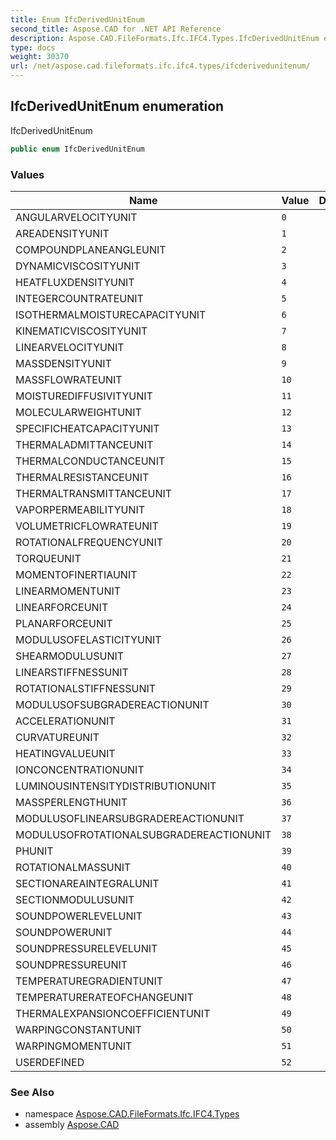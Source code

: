 ```yaml
---
title: Enum IfcDerivedUnitEnum
second_title: Aspose.CAD for .NET API Reference
description: Aspose.CAD.FileFormats.Ifc.IFC4.Types.IfcDerivedUnitEnum enum. IfcDerivedUnitEnum
type: docs
weight: 30370
url: /net/aspose.cad.fileformats.ifc.ifc4.types/ifcderivedunitenum/
---
```

## IfcDerivedUnitEnum enumeration

IfcDerivedUnitEnum

```csharp
public enum IfcDerivedUnitEnum
```

### Values

| Name | Value | Description |
| --- | --- | --- |
| ANGULARVELOCITYUNIT | `0` |  |
| AREADENSITYUNIT | `1` |  |
| COMPOUNDPLANEANGLEUNIT | `2` |  |
| DYNAMICVISCOSITYUNIT | `3` |  |
| HEATFLUXDENSITYUNIT | `4` |  |
| INTEGERCOUNTRATEUNIT | `5` |  |
| ISOTHERMALMOISTURECAPACITYUNIT | `6` |  |
| KINEMATICVISCOSITYUNIT | `7` |  |
| LINEARVELOCITYUNIT | `8` |  |
| MASSDENSITYUNIT | `9` |  |
| MASSFLOWRATEUNIT | `10` |  |
| MOISTUREDIFFUSIVITYUNIT | `11` |  |
| MOLECULARWEIGHTUNIT | `12` |  |
| SPECIFICHEATCAPACITYUNIT | `13` |  |
| THERMALADMITTANCEUNIT | `14` |  |
| THERMALCONDUCTANCEUNIT | `15` |  |
| THERMALRESISTANCEUNIT | `16` |  |
| THERMALTRANSMITTANCEUNIT | `17` |  |
| VAPORPERMEABILITYUNIT | `18` |  |
| VOLUMETRICFLOWRATEUNIT | `19` |  |
| ROTATIONALFREQUENCYUNIT | `20` |  |
| TORQUEUNIT | `21` |  |
| MOMENTOFINERTIAUNIT | `22` |  |
| LINEARMOMENTUNIT | `23` |  |
| LINEARFORCEUNIT | `24` |  |
| PLANARFORCEUNIT | `25` |  |
| MODULUSOFELASTICITYUNIT | `26` |  |
| SHEARMODULUSUNIT | `27` |  |
| LINEARSTIFFNESSUNIT | `28` |  |
| ROTATIONALSTIFFNESSUNIT | `29` |  |
| MODULUSOFSUBGRADEREACTIONUNIT | `30` |  |
| ACCELERATIONUNIT | `31` |  |
| CURVATUREUNIT | `32` |  |
| HEATINGVALUEUNIT | `33` |  |
| IONCONCENTRATIONUNIT | `34` |  |
| LUMINOUSINTENSITYDISTRIBUTIONUNIT | `35` |  |
| MASSPERLENGTHUNIT | `36` |  |
| MODULUSOFLINEARSUBGRADEREACTIONUNIT | `37` |  |
| MODULUSOFROTATIONALSUBGRADEREACTIONUNIT | `38` |  |
| PHUNIT | `39` |  |
| ROTATIONALMASSUNIT | `40` |  |
| SECTIONAREAINTEGRALUNIT | `41` |  |
| SECTIONMODULUSUNIT | `42` |  |
| SOUNDPOWERLEVELUNIT | `43` |  |
| SOUNDPOWERUNIT | `44` |  |
| SOUNDPRESSURELEVELUNIT | `45` |  |
| SOUNDPRESSUREUNIT | `46` |  |
| TEMPERATUREGRADIENTUNIT | `47` |  |
| TEMPERATURERATEOFCHANGEUNIT | `48` |  |
| THERMALEXPANSIONCOEFFICIENTUNIT | `49` |  |
| WARPINGCONSTANTUNIT | `50` |  |
| WARPINGMOMENTUNIT | `51` |  |
| USERDEFINED | `52` |  |

### See Also

* namespace [Aspose.CAD.FileFormats.Ifc.IFC4.Types](../../aspose.cad.fileformats.ifc.ifc4.types/)
* assembly [Aspose.CAD](../../)


